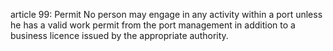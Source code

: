article 99: Permit
No person may engage in any activity within a port unless he has a valid work permit from the port management in addition to a business licence issued by the appropriate authority.
<ul>
</ul>